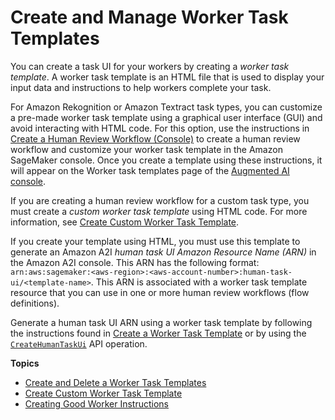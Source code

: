 # Create and Manage Worker Task Templates<a name="a2i-instructions-overview"></a>

You can create a task UI for your workers by creating a *worker task template*\. A worker task template is an HTML file that is used to display your input data and instructions to help workers complete your task\.

For Amazon Rekognition or Amazon Textract task types, you can customize a pre\-made worker task template using a graphical user interface \(GUI\) and avoid interacting with HTML code\. For this option, use the instructions in [Create a Human Review Workflow \(Console\)](a2i-create-flow-definition.md#a2i-create-human-review-console) to create a human review workflow and customize your worker task template in the Amazon SageMaker console\. Once you create a template using these instructions, it will appear on the Worker task templates page of the [Augmented AI console](https://console.aws.amazon.com/a2i/)\.

If you are creating a human review workflow for a custom task type, you must create a *custom worker task template* using HTML code\. For more information, see [Create Custom Worker Task Template](a2i-custom-templates.md)\. 

If you create your template using HTML, you must use this template to generate an Amazon A2I *human task UI Amazon Resource Name \(ARN\)* in the Amazon A2I console\. This ARN has the following format: `arn:aws:sagemaker:<aws-region>:<aws-account-number>:human-task-ui/<template-name>`\. This ARN is associated with a worker task template resource that you can use in one or more human review workflows \(flow definitions\)\.

Generate a human task UI ARN using a worker task template by following the instructions found in [Create a Worker Task Template](a2i-worker-template-console.md#a2i-create-worker-template-console) or by using the [ `CreateHumanTaskUi`](https://docs.aws.amazon.com/sagemaker/latest/APIReference/API_CreateHumanTaskUi.html) API operation\.

**Topics**
+ [Create and Delete a Worker Task Templates](a2i-worker-template-console.md)
+ [Create Custom Worker Task Template](a2i-custom-templates.md)
+ [Creating Good Worker Instructions](a2i-creating-good-instructions-guide.md)